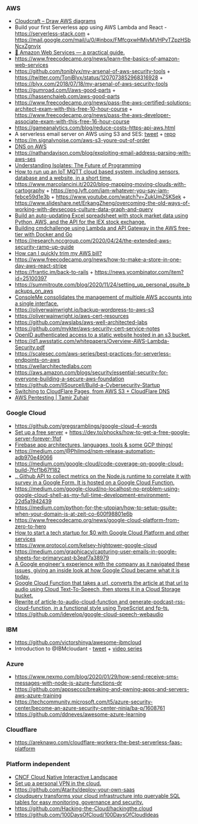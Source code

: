### AWS

- [Cloudcraft – Draw AWS diagrams](https://cloudcraft.co)
- Build your first Serverless app using AWS Lambda and React - https://serverless-stack.com + https://mail.google.com/mail/u/0/#inbox/FMfcgxwHMjvMVHPvTZpzHSbNcxZgnvjx
- [📙 Amazon Web Services — a practical guide.](https://github.com/open-guides/og-aws)
- https://www.freecodecamp.org/news/learn-the-basics-of-amazon-web-services
- https://github.com/toniblyx/my-arsenal-of-aws-security-tools + https://twitter.com/ToniBlyx/status/1207073852968316928 + https://blyx.com/2018/07/18/my-arsenal-of-aws-security-tools
- https://gumroad.com/l/aws-good-parts + https://hassenchaieb.com/aws-good-parts
- https://www.freecodecamp.org/news/pass-the-aws-certified-solutions-architect-exam-with-this-free-10-hour-course + https://www.freecodecamp.org/news/pass-the-aws-developer-associate-exam-with-this-free-16-hour-course
- https://gameanalytics.com/blog/reduce-costs-https-api-aws.html
- A serverless email server on AWS using S3 and SES: [tweet](https://twitter.com/brianleroux/status/1214236551032393731) + [repo](https://github.com/0x4447/0x4447_product_s3_email)
- https://m.signalvnoise.com/aws-s3-youre-out-of-order
- [DNS on AWS](https://twitter.com/brianleroux/status/1218252704348172288)
- https://nathandavison.com/blog/exploiting-email-address-parsing-with-aws-ses
- [Understanding Isolates: The Future of Programming](https://twitter.com/eastdakota/status/1224555855493746688)
- [How to run up an IoT MQTT cloud based system, including sensors, database and a website, in a short time.](https://www.hackster.io/claudiuivan1/mqtt-broker-for-real-time-data-db28d4)
- https://www.marcolancini.it/2020/blog-mapping-moving-clouds-with-cartography + https://eng.lyft.com/iam-whatever-you-say-iam-febce59d1e3b + https://www.youtube.com/watch?v=ZukUmZSKSek + https://www.slideshare.net/ErkangZheng/overcoming-the-old-ways-of-working-with-devsecops-culture-data-graph-and-query
- [Build an auto-updating Excel spreadsheet with stock market data using Python, AWS, and the API for the IEX stock exchange.](https://www.freecodecamp.org/news/auto-updating-excel-python-aws)
- [Building cmdchallenge using Lambda and API Gateway in the AWS free-tier with Docker and Go](https://www.jarv.org/building-cmdchallenge.html)
- https://research.nccgroup.com/2020/04/24/the-extended-aws-security-ramp-up-guide
- [How can I quickly trim my AWS bill?](https://news.ycombinator.com/item?id=23798347)
- https://www.freecodecamp.org/news/how-to-make-a-store-in-one-day-aws-react-stripe
- https://frantic.im/back-to-rails + https://news.ycombinator.com/item?id=25100397
- https://summitroute.com/blog/2020/11/24/setting_up_personal_gsuite_backups_on_aws
- [ConsoleMe consolidates the management of multiple AWS accounts into a single interface.](https://github.com/Netflix/consoleme)
- https://oliverwainwright.io/backup-wordpress-to-aws-s3
- https://oliverwainwright.io/aws-cert-resources
- https://github.com/awslabs/aws-well-architected-labs
- https://github.com/mykter/aws-security-cert-service-notes
- [OpenID authenticated access to a static website hosted in an s3 bucket.](https://github.com/wolfeidau/website-openid-proxy)
- https://d1.awsstatic.com/whitepapers/Overview-AWS-Lambda-Security.pdf
- https://scalesec.com/aws-series/best-practices-for-serverless-endpoints-on-aws
- https://wellarchitectedlabs.com
- https://aws.amazon.com/blogs/security/essential-security-for-everyone-building-a-secure-aws-foundation
- https://github.com/llSourcell/Build-a-Cybersecurity-Startup
- [Switching to CloudFlare Pages, from AWS S3 + CloudFlare DNS](https://cri.dev/posts/2021-04-13-switching-to-cloudflare-pages-first-impressions-review)
- [AWS Pentesting | Tamir Zuhair](https://www.youtube.com/playlist?list=PLbT8rDUmot22PkfO-zJNKOwiE1dSkmGDP)

### Google Cloud

- https://github.com/gregsramblings/google-cloud-4-words
- [Set up a free server](https://twitter.com/s0md3v/status/1212115426697547777) + https://dev.to/phocks/how-to-get-a-free-google-server-forever-1fpf
- [Firebase app architectures, languages, tools & some GCP things! ](https://github.com/jthegedus/firebase-gcp-examples)
- https://medium.com/@Philmod/npm-release-automation-adb970e49066
- https://medium.com/google-cloud/code-coverage-on-google-cloud-build-7fcf1b67f182
- [.. Github API to collect metrics on the Node.js runtime to correlate it with survey in a Google Form. It is hosted on a Google Cloud Function.](https://github.com/asrivas/work-less-do-more)
- https://medium.com/google-cloud/no-localhost-no-problem-using-google-cloud-shell-as-my-full-time-development-environment-22d5a1942439
- https://medium.com/python-for-the-utopian/how-to-setup-gsuite-when-your-domain-is-at-zeit-co-600f98801e6b
- https://www.freecodecamp.org/news/google-cloud-platform-from-zero-to-hero
- [How to start a tech startup for \$0 with Google Cloud Platform and other services](https://geshan.com.np/blog/2020/10/start-tech-startup)
- https://www.protocol.com/kelsey-hightower-google-cloud
- https://medium.com/graphicacy/capturing-user-emails-in-google-sheets-for-primarycast-b3eaf7a38979
- [A Google engineer's experience with the company as it navigated these issues, giving an inside look at how Google Cloud became what it is today.](https://twitter.com/MohapatraHemant/status/1343969802080030720)
- [Google Cloud Function that takes a url, converts the article at that url to audio using Cloud Text-To-Speech, then stores it in a Cloud Storage bucket.](https://github.com/malob/article-to-audio-cloud-function)
- [Rewrite of article-to-audio-cloud-function and generate-podcast-rss-cloud-function, in a functional style using TypeScript and fp-ts.](https://github.com/malob/serverless-tts-podcast)
- https://github.com/idevelop/google-cloud-speech-webaudio

### IBM

- https://github.com/victorshinya/awesome-ibmcloud
- Introduction to @IBMcloudant - [tweet](https://twitter.com/glynn_bird/status/1248217903276732419) + [video series](https://www.youtube.com/playlist?list=PLJa_sXrJUZb-Y4Q_5y3yPC8m5RxS5q-_J)

### Azure

- https://www.nexmo.com/blog/2020/01/29/how-send-receive-sms-messages-with-node-js-azure-functions-dr
- https://github.com/appsecco/breaking-and-pwning-apps-and-servers-aws-azure-training
- https://techcommunity.microsoft.com/t5/azure-security-center/become-an-azure-security-center-ninja/ba-p/1608761
- https://github.com/ddneves/awesome-azure-learning

### Cloudflare

- https://areknawo.com/cloudflare-workers-the-best-serverless-faas-platform


### Platform independent

- [CNCF Cloud Native Interactive Landscape](https://landscape.cncf.io)
- [Set up a personal VPN in the cloud.](https://github.com/trailofbits/algo)
- https://github.com/Atarity/deploy-your-own-saas
- [cloudquery transforms your cloud infrastructure into queryable SQL tables for easy monitoring, governance and security.](https://github.com/cloudquery/cloudquery)
- https://github.com/Hacking-the-Cloud/hackingthe.cloud
- https://github.com/100DaysOfCloud/100DaysOfCloudIdeas

